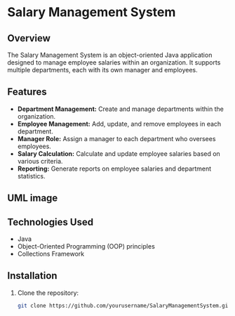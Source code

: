 # Salary Management System

## Overview
The Salary Management System is an object-oriented Java application designed to manage employee salaries within an organization. It supports multiple departments, each with its own manager and employees.

## Features
- **Department Management:** Create and manage departments within the organization.
- **Employee Management:** Add, update, and remove employees in each department.
- **Manager Role:** Assign a manager to each department who oversees employees.
- **Salary Calculation:** Calculate and update employee salaries based on various criteria.
- **Reporting:** Generate reports on employee salaries and department statistics.

## UML image


## Technologies Used
- Java
- Object-Oriented Programming (OOP) principles
- Collections Framework

## Installation
1. Clone the repository:
   ```bash
   git clone https://github.com/yourusername/SalaryManagementSystem.git
